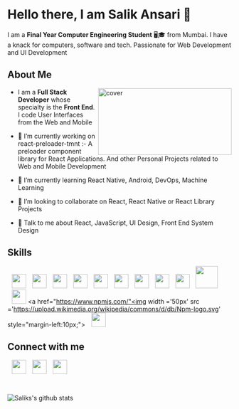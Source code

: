 # Hello there, I am Salik Ansari 👋
I am a **Final Year Computer Engineering Student** 🖥🎓 from Mumbai. I have a knack for computers, software and tech. Passionate for Web Development and UI Development

## About Me


<img width="300px" height = "150px" src="https://images.idgesg.net/images/article/2020/05/sale_25313_primary_image_wide-100842650-large.jpg" alt="cover" align="right"/>


- I am a **Full Stack Developer** whose specialty is the **Front End**. I code User Interfaces from the Web and Mobile
- 🔭 I’m currently working on react-preloader-tmnt :- A preloader component library for React Applications. And other Personal Projects related to Web and Mobile Development

- 🌱 I’m currently learning React Native, Android, DevOps, Machine Learning 

- 👯 I’m looking to collaborate on React, React Native or React Library Projects 

- 💬 Talk to me about React, JavaScript, UI Design, Front End System Design 



## Skills
<a href="https://reactjs.org/"><img width ='32px' src ='https://raw.githubusercontent.com/rahulbanerjee26/githubAboutMeGenerator/main/icons/reactjs.svg' style="margin-left:10px;"></a>
<a href="https://www.javascript.com/"><img width ='32px' src ='https://raw.githubusercontent.com/rahulbanerjee26/githubAboutMeGenerator/main/icons/javascript.svg' style="margin-left:10px;"></a>
<a href="https://www.w3.org/Style/CSS/Overview.en.html"><img width ='32px' src ='https://raw.githubusercontent.com/rahulbanerjee26/githubAboutMeGenerator/main/icons/css.svg' style="margin-left:10px;"></a>
<a href="https://sass-lang.com/"><img width ='32px' src ='https://raw.githubusercontent.com/rahulbanerjee26/githubAboutMeGenerator/main/icons/sass.svg' style="margin-left:10px;"></a>
<a href="https://www.python.org/"><img width ='32px' src ='https://raw.githubusercontent.com/rahulbanerjee26/githubAboutMeGenerator/main/icons/python.svg' style="margin-left:10px;"></a>
<a href="https://nodejs.org/en/"><img width ='32px' src ='https://raw.githubusercontent.com/rahulbanerjee26/githubAboutMeGenerator/main/icons/nodejs.svg' style="margin-left:10px;"></a>
<a href="https://expressjs.com/"><img width ='32px' src ='https://raw.githubusercontent.com/rahulbanerjee26/githubAboutMeGenerator/main/icons/express.svg' style="margin-left:10px;"></a>
<a href="https://getbootstrap.com/docs/4.5/getting-started/introduction/"><img width ='32px' src='https://raw.githubusercontent.com/rahulbanerjee26/githubAboutMeGenerator/main/icons/bootstrap.svg' style="margin-left:10px;"></a>
<a href="https://tailwindcss.com/"><img width ='32px' src ='https://raw.githubusercontent.com/rahulbanerjee26/githubAboutMeGenerator/main/icons/tailwind.svg' style="margin-left:10px;"></a>
<a href="https://nextjs.org/"><img width ='50px' src ='https://upload.wikimedia.org/wikipedia/commons/8/8e/Nextjs-logo.svg' style="margin-left:10px;"></a>
<a href="https://developer.android.com/docs"><img width ='32px' src ='https://raw.githubusercontent.com/rahulbanerjee26/githubAboutMeGenerator/main/icons/android.svg' style="margin-left:10px;"></a>
<a href="https://www.npmjs.com/"<img width ='50px' src ='https://upload.wikimedia.org/wikipedia/commons/d/db/Npm-logo.svg' style="margin-left:10px;"></a>
<a href="https://storybook.js.org/"><img width ='32px' src ='https://duncanleung.com/static/4754115ddd48b63d252f8014e9a86177/92ab1/storybook.png' style="margin-left:10px;"></a>

## Connect with me
<a href = 'https://www.linkedin.com/in/salik-a-b44305108' style="margin-left:10px;"> <img width = '32px' align= 'center' src="https://raw.githubusercontent.com/rahulbanerjee26/githubAboutMeGenerator/main/icons/linked-in-alt.svg"/></a> 
<a href = 'https://www.twitter.com/SalikAnsari5' style="margin-left:10px;"> <img width = '32px' align= 'center' src="https://raw.githubusercontent.com/rahulbanerjee26/githubAboutMeGenerator/main/icons/twitter.svg"/></a> 
<a href = 'https://www.github.com/salikansari6' style="margin-left:10px;"> <img width = '32px' align= 'center' src="https://raw.githubusercontent.com/rahulbanerjee26/githubAboutMeGenerator/main/icons/github.svg"/></a> 

<br/>

 ![Saliks's github stats](https://github-readme-stats.vercel.app/api?username=salikansari6&theme=synthwave)







